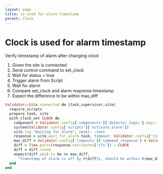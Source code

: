 ```yaml
---
layout: page
title: is used for alarm timestamp
parent: Clock
---
```


# Clock is used for alarm timestamp

Verify timestamp of alarm after changing clock

1. Given the site is connected
2. Send control command to set_clock
3. Wait for status = true
4. Trigger alarm from Script
5. Wait for alarm
6. Compare set_clock and alarm response timestamp
7. Expect the difference to be within max_diff

```ruby
Validator::Site.connected do |task,supervisor,site|
  require_scripts
  prepare task, site
  with_clock_set CLOCK do
    component = Validator.config['components']['detector_logic'].keys.first
    system(Validator.config['scripts']['activate_alarm'])
    site.log "Waiting for alarm", level: :test
    response = site.wait_for_alarm task, timeout: Validator.config['timeouts']['alarm']
    max_diff = Validator.config['timeouts']['command_response'] + Validator.config['timeouts']['status_response']
    diff = Time.parse(response.attributes['sTs']) - CLOCK
    diff = diff.round
    expect(diff.abs).to be <= max_diff,
      "Timestamp of alarm is off by #{diff}s, should be within #{max_diff}s"
  end
end
```

